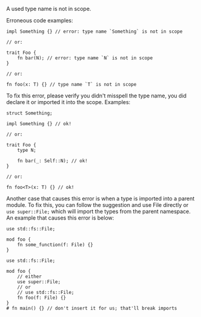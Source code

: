 A used type name is not in scope.

Erroneous code examples:

```compile_fail,E0412
impl Something {} // error: type name `Something` is not in scope

// or:

trait Foo {
    fn bar(N); // error: type name `N` is not in scope
}

// or:

fn foo(x: T) {} // type name `T` is not in scope
```

To fix this error, please verify you didn't misspell the type name, you did
declare it or imported it into the scope. Examples:

```
struct Something;

impl Something {} // ok!

// or:

trait Foo {
    type N;

    fn bar(_: Self::N); // ok!
}

// or:

fn foo<T>(x: T) {} // ok!
```

Another case that causes this error is when a type is imported into a parent
module. To fix this, you can follow the suggestion and use File directly or
`use super::File;` which will import the types from the parent namespace. An
example that causes this error is below:

```compile_fail,E0412
use std::fs::File;

mod foo {
    fn some_function(f: File) {}
}
```

```
use std::fs::File;

mod foo {
    // either
    use super::File;
    // or
    // use std::fs::File;
    fn foo(f: File) {}
}
# fn main() {} // don't insert it for us; that'll break imports
```
